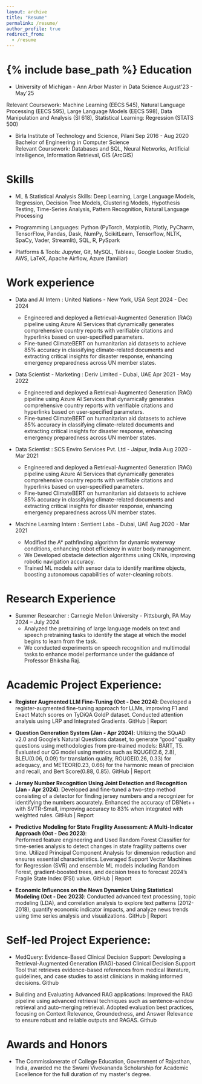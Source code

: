 ```yaml
---
layout: archive
title: "Resume"
permalink: /resume/
author_profile: true
redirect_from:
  - /resume
---
```


{% include base_path %}
Education
======
* University of Michigan - Ann Arbor
Master in Data Science                                                                            August'23 - May'25

Relevant Coursework: Machine Learning (EECS 545), Natural Language Processing (EECS 595), Large Language Models (EECS 598), Data Manipulation and Analysis (SI 618), Statistical Learning: Regression (STATS 500)     

* Birla Institute of Technology and Science, Pilani			        	                                Sep 2016 - Aug 2020
Bachelor of Engineering in Computer Science                                                                                                          
Relevant Coursework: Databases and SQL, Neural Networks, Artificial Intelligence, Information Retrieval, GIS (ArcGIS)


Skills
======
* ML & Statistical Analysis Skills: Deep Learning, Large Language Models, Regression, Decision Tree Models, Clustering Models, Hypothesis Testing, Time-Series Analysis, Pattern Recognition, Natural Language Processing

* Programming Languages: Python (PyTorch, Matplotlib, Plotly, PyCharm, TensorFlow, Pandas, Dask, NumPy, ScikitLearn, Tensorflow, NLTK, SpaCy, Vader, Streamlit), SQL, R, PySpark

* Platforms & Tools: Jupyter, Git, MySQL, Tableau, Google Looker Studio, AWS, LaTeX, Apache Airflow, Azure (familiar)

Work experience
======

* Data and AI Intern : United Nations - New York, USA
Sept 2024 - Dec 2024
  * Engineered and deployed a Retrieval-Augmented Generation (RAG) pipeline using Azure AI Services that dynamically generates comprehensive country reports with verifiable citations and hyperlinks based on user-specified parameters.
  * Fine-tuned ClimateBERT on humanitarian aid datasets to achieve 85% accuracy in classifying climate-related documents and extracting critical insights for disaster response, enhancing emergency preparedness across UN member states.

* Data Scientist - Marketing : Deriv Limited - Dubai, UAE 
Apr 2021 - May 2022
  * Engineered and deployed a Retrieval-Augmented Generation (RAG) pipeline using Azure AI Services that dynamically generates comprehensive country reports with verifiable citations and hyperlinks based on user-specified parameters.
  * Fine-tuned ClimateBERT on humanitarian aid datasets to achieve 85% accuracy in classifying climate-related documents and extracting critical insights for disaster response, enhancing emergency preparedness across UN member states.
 
* Data Scientist : SCS Enviro Services Pvt. Ltd - Jaipur, India
Aug 2020 - Mar 2021
  * Engineered and deployed a Retrieval-Augmented Generation (RAG) pipeline using Azure AI Services that dynamically generates comprehensive country reports with verifiable citations and hyperlinks based on user-specified parameters.
  * Fine-tuned ClimateBERT on humanitarian aid datasets to achieve 85% accuracy in classifying climate-related documents and extracting critical insights for disaster response, enhancing emergency preparedness across UN member states.

* Machine Learning Intern : Sentient Labs -  Dubai, UAE
Aug 2020 - Mar 2021
  * Modified the A* pathfinding algorithm for dynamic waterway conditions, enhancing robot efficiency in water body management.
  * We Developed obstacle detection algorithms using CNNs, improving robotic navigation accuracy.
  * Trained ML models with sensor data to identify maritime objects, boosting autonomous capabilities of water-cleaning robots.

Research Experience
======
* Summer Researcher : Carnegie Mellon University - Pittsburgh, PA
May 2024 – July 2024
  * ​​Analyzed the pretraining of large language models on text and speech pretraining tasks to identify the stage at which the model begins to learn from the task.
  * We conducted experiments on speech recognition and multimodal tasks to enhance model performance under the guidance of Professor Bhiksha Raj.
 

Academic Project Experience:
======
* **Register Augmented LLM Fine-Tuning (Oct - Dec 2024)**: Developed a register-augmented fine-tuning approach for LLMs, improving F1 and Exact Match scores on TyDiQA GoldP dataset. Conducted attention analysis using LRP and Integrated Gradients. GitHub | Report

* **Question Generation System (Jan - Apr 2024)**: Utilizing the SQuAD v2.0 and Google’s Natural Questions dataset, to generate “good” quality questions using methodologies from pre-trained models: BART, T5. Evaluated our QG model using metrics such as RQUGE(2.6, 2.8), BLEU(0.06, 0.09) for translation quality, ROUGE(0.26, 0.33) for adequacy, and METEOR(0.23, 0.66) for the harmonic mean of precision and recall, and Bert Score(0.88, 0.85). GitHub | Report

* **Jersey Number Recognition Using Joint Detection and Recognition (Jan - Apr 2024)**:
Developed and fine-tuned a two-step method consisting of a detector for finding jersey numbers and a recognizer for identifying the numbers accurately. ​​Enhanced the accuracy of DBNet++ with SVTR-Small, improving accuracy to 83% when integrated with weighted rules. GitHub | Report

* **Predictive Modeling for State Fragility Assessment: A Multi-Indicator Approach (Oct - Dec 2023)**:	                 
Performed feature engineering and Used Random Forest Classifier for time-series analysis to detect changes in state fragility patterns over time. Utilized Principal Component Analysis for dimension reduction and ensures essential characteristics.
Leveraged Support Vector Machines for Regression (SVR) and ensemble ML models including Random Forest, gradient-boosted trees, and decision trees to forecast 2024’s Fragile State Index (FSI) value. GitHub | Report

* **Economic Influences on the News Dynamics Using Statistical Modeling (Oct - Dec 2023)**: Conducted advanced text processing, topic modeling (LDA), and correlation analysis to explore text patterns (2012-2018), quantify economic indicator impacts, and analyze news trends using time series analysis and visualizations. GitHub | Report


Self-led Project Experience:
======
* MedQuery: Evidence-Based Clinical Decision Support: Developing a Retrieval-Augmented Generation (RAG)-based Clinical Decision Support Tool that retrieves evidence-based references from medical literature, guidelines, and case studies to assist clinicians in making informed decisions. Github

* Building and Evaluating Advanced RAG applications: Improved the RAG pipeline using advanced retrieval techniques such as sentence-window retrieval and auto-merging retrieval. Adopted evaluation best practices, focusing on Context Relevance, Groundedness, and Answer Relevance to ensure robust and reliable outputs and RAGAS. Github				                     	


<!--
* 


* Data Scientist - Marketing : Deriv Limited - Dubai, UAE
  * GitHub University
  * Duties included: Merging pull requests
  * Supervisor: Professor Hub

* Summer 2015: Research Assistant
  * GitHub University
  * Duties included: Tagging issues
  * Supervisor: Professor Git
  --->
  
<!--
Skills
======
* Skill 1
* Skill 2
  * Sub-skill 2.1
  * Sub-skill 2.2
  * Sub-skill 2.3
* Skill 3
-->
  
Awards and Honors
======
* The Commissionerate of College Education, Government of Rajasthan, India, awarded me the Swami Vivekananda Scholarship for Academic Excellence for the full duration of my master's degree. 
